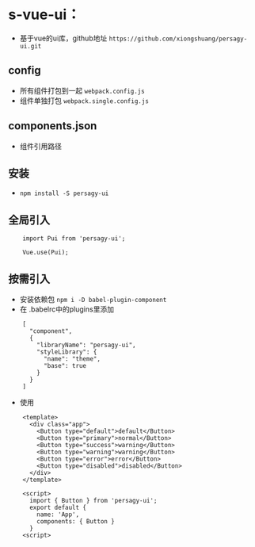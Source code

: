 # s-vue-ui：
- 基于vue的ui库，github地址 `https://github.com/xiongshuang/persagy-ui.git`

## config
- 所有组件打包到一起 `webpack.config.js`
- 组件单独打包 `webpack.single.config.js`

## components.json
- 组件引用路径

## 安装
- `npm install -S persagy-ui`

## 全局引入
```
    import Pui from 'persagy-ui';
    
    Vue.use(Pui);
```
## 按需引入
- 安装依赖包   `npm i -D babel-plugin-component`
- 在 .babelrc中的plugins里添加
```
    [
      "component",
      {
        "libraryName": "persagy-ui",
        "styleLibrary": {
          "name": "theme",
          "base": true
        }
      }
    ]
```
- 使用
```
    <template>
      <div class="app">
        <Button type="default">default</Button>
        <Button type="primary">normal</Button>
        <Button type="success">warning</Button>
        <Button type="warning">warning</Button>
        <Button type="error">error</Button>
        <Button type="disabled">disabled</Button>
      </div>
    </template>
    
    <script>    
      import { Button } from 'persagy-ui';
      export default {
        name: 'App',
        components: { Button }
      }
    <script>
```
    
